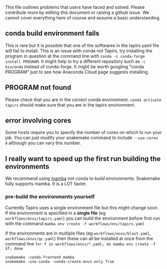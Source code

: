 This file outlines problems that users have faced and solved. Please contribute more by editing this document or raising a github issue. We cannot cover everything here of course and assume a basic understanding.

## conda build environment fails

This is rare but it is possible that one of the softwares in the tapirs.yaml file will fail to install. This is an issue with conda not Tapirs, try installing the program in question at the command line with `conda -c conda-forge install PROGRAM`. It might help to try a different repository such as `-c bioconda` instead of conda-forge. It might be worth googling "conda PROGRAM" just to see how Anaconda Cloud page suggests installing.

## PROGRAM not found

Please check that you are in the correct conda environment. `conda activate tapirs` should make sure that you are in the tapirs environment.

## error involving cores

Some hosts require you to specify the number of cores on which to run your job. You can just modify your snakemake command to include `--use-cores 8` although you can vary this number.

## I really want to speed up the first run building the environments

We recommend using [mamba](https://github.com/mamba-org/mamba) not conda to build environments. Snakemake fully supports mamba. It is a LOT faster.

### pre-build the environments yourself

Currently Tapirs uses a single environment file but this might change soon. If the environment is specified in a **single file** (eg `workflows/envs/tapirs.yaml`) you can build the environment before first run with the command `mamba env create -f workflows/env/tapirs.yaml`

If the environments are in multiple files (eg `workflows/envs/blast.yaml`, `workflows/envs/qc.yaml`) then these can all be installed at once from the command line `for f in workflows/envs/*.yaml; do mamba env create -f $f; done`

```
snakemake -conda-frontend mamba
snakemake –use-conda -conda-create-envs-only True
```
